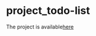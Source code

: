# project_todo-list

The project is available[here](https://sotakeiteasy.github.io/project_todo-list/)
